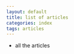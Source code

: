 ```yaml
---
layout: default
title: list of articles
categories: index
tags: articles
---
```


- all the articles